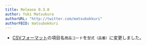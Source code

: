 ```yaml
---
title: Release 0.3.0
author: Yuki Matsukura
authorURL: "http://twitter.com/matsubokkuri"
authorFBID: matsubokkuri
---
```


- [CSVフォーマット](/docs/csv)の項目名`商品コード`を`型式（品番）`に変更しました。

